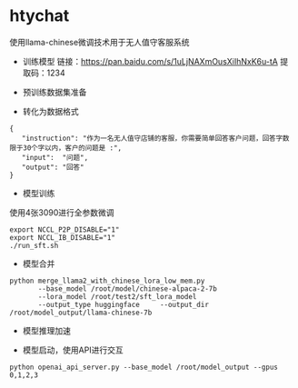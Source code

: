 # htychat
使用llama-chinese微调技术用于无人值守客服系统

* 训练模型
链接：https://pan.baidu.com/s/1uLjNAXmOusXiIhNxK6u-tA 
提取码：1234 


* 预训练数据集准备


* 转化为数据格式

 ```
 {
    "instruction": "作为一名无人值守店铺的客服，你需要简单回答客户问题，回答字数限于30个字以内，客户的问题是 :",
    "input":  "问题",
    "output": "回答"
} 
 ```

* 模型训练 

使用4张3090进行全参数微调
```
export NCCL_P2P_DISABLE="1"
export NCCL_IB_DISABLE="1"
./run_sft.sh
```

* 模型合并
```
python merge_llama2_with_chinese_lora_low_mem.py  
       --base_model /root/model/chinese-alpaca-2-7b     
       --lora_model /root/test2/sft_lora_model     
       --output_type huggingface     --output_dir /root/model_output/llama-chinese-7b
```

* 模型推理加速

* 模型启动，使用API进行交互

```
python openai_api_server.py --base_model /root/model_output --gpus 0,1,2,3
```
